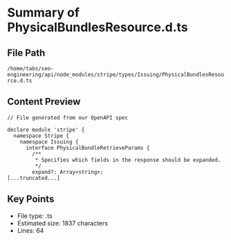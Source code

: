 # Summary of PhysicalBundlesResource.d.ts
  
## File Path
`/home/tabs/seo-engineering/api/node_modules/stripe/types/Issuing/PhysicalBundlesResource.d.ts`

## Content Preview
```
// File generated from our OpenAPI spec

declare module 'stripe' {
  namespace Stripe {
    namespace Issuing {
      interface PhysicalBundleRetrieveParams {
        /**
         * Specifies which fields in the response should be expanded.
         */
        expand?: Array<string>;
[...truncated...]
```

## Key Points
- File type: .ts
- Estimated size: 1837 characters
- Lines: 64
